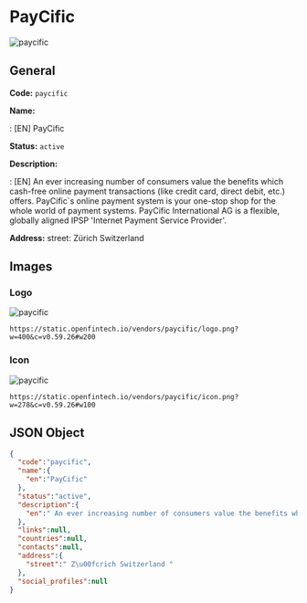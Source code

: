 
# PayCific 
![paycific](https://static.openfintech.io/vendors/paycific/logo.png?w=400&c=v0.59.26#w200)  

## General 
 
**Code:** `paycific` 
 
**Name:** 
 
:	[EN] PayCific 
 
**Status:** `active` 
 
**Description:** 
 
: [EN]  An ever increasing number of consumers value the benefits which cash-free online payment transactions (like credit card, direct debit, etc.) offers. PayCific`s online payment system is your one-stop shop for the whole world of payment systems. PayCific International AG is a flexible, globally aligned IPSP 'Internet Payment Service Provider'.   
 
**Address:** 
street:  Zürich Switzerland  

## Images 

### Logo 
 
![paycific](https://static.openfintech.io/vendors/paycific/logo.png?w=400&c=v0.59.26#w200)  

```
https://static.openfintech.io/vendors/paycific/logo.png?w=400&c=v0.59.26#w200
```  

### Icon 
 
![paycific](https://static.openfintech.io/vendors/paycific/icon.png?w=278&c=v0.59.26#w100)  

```
https://static.openfintech.io/vendors/paycific/icon.png?w=278&c=v0.59.26#w100
```  

## JSON Object 

```json
{
  "code":"paycific",
  "name":{
    "en":"PayCific"
  },
  "status":"active",
  "description":{
    "en":" An ever increasing number of consumers value the benefits which cash-free online payment transactions (like credit card, direct debit, etc.) offers. PayCific`s online payment system is your one-stop shop for the whole world of payment systems. PayCific International AG is a flexible, globally aligned IPSP 'Internet Payment Service Provider'.\u00a0 "
  },
  "links":null,
  "countries":null,
  "contacts":null,
  "address":{
    "street":" Z\u00fcrich Switzerland "
  },
  "social_profiles":null
}
```  
